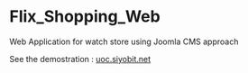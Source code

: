 # Flix_Shopping_Web

Web Application for watch store using Joomla CMS approach

See the demostration : [uoc.siyobit.net](uoc.siyobit.net)

